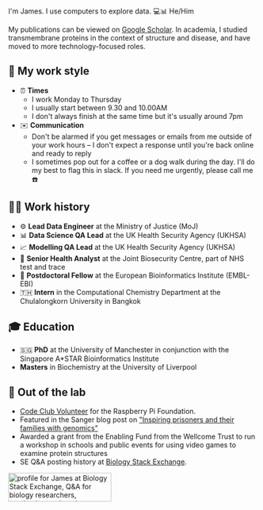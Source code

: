 I'm James. I use computers to explore data. 💻📊 He/Him

My publications can be viewed on [Google Scholar](https://scholar.google.co.uk/citations?user=hbR8DVYAAAAJ&hl=en).
In academia, I studied transmembrane proteins in the context of structure and disease, and have moved to more technology-focused roles.

## 💼 My work style

-  ⏰ **Times**
   - I work Monday to Thursday
   - I usually start between 9.30 and 10.00AM
   - I don't always finish at the same time but it's usually around 7pm
- ✉️ **Communication**
   -  Don't be alarmed if you get messages or emails from me outside of your work hours – I don't expect a response     until you're back online and ready to reply
   - I sometimes pop out for a coffee or a dog walk during the day. I'll do my best to flag this in slack. If you need me urgently, please call me ☎️


## 👨‍💻 Work history

- ⚙️ **Lead Data Engineer** at the Ministry of Justice (MoJ)
- 📊 **Data Science QA Lead** at the UK Health Security Agency (UKHSA) 
- 📈 **Modelling QA Lead** at the UK Health Security Agency (UKHSA)
- 🏥 **Senior Health Analyst** at the Joint Biosecurity Centre, part of NHS test and trace
- 🧪 **Postdoctoral Fellow** at the European Bioinformatics Institute (EMBL-EBI)
- 🇹🇭 **Intern** in the Computational Chemistry Department at the Chulalongkorn University in Bangkok 

## 🎓 Education

- 🇸🇬 **PhD** at the University of Manchester in conjunction with the Singapore A*STAR Bioinformatics Institute
- **Masters** in Biochemistry at the University of Liverpool


## 🧪 Out of the lab

- [Code Club Volunteer](https://codeclub.org/en/) for the Raspberry Pi Foundation.
- Featured in the Sanger blog post on ["Inspiring prisoners and their families with genomics"](https://sangerinstitute.blog/2020/08/25/inspiring-prisoners-and-their-families-with-genomics/)
- Awarded a grant from the Enabling Fund from the Wellcome Trust to run a workshop in schools and public events for using video games to examine protein structures
- SE Q&A posting history at [Biology Stack Exchange](https://biology.stackexchange.com/users/3553/james).

<a href="https://biology.stackexchange.com/users/3553/james"><img src="https://biology.stackexchange.com/users/flair/3553.png" width="208" height="58" alt="profile for James at Biology Stack Exchange, Q&amp;A for biology researchers, academics, and students" title="profile for James at Biology Stack Exchange, Q&amp;A for biology researchers, academics, and students"></a>
